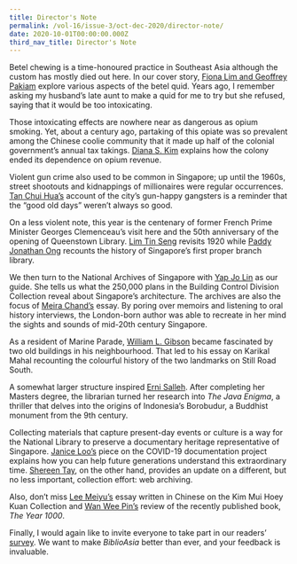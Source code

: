 ```yaml
---
title: Director's Note
permalink: /vol-16/issue-3/oct-dec-2020/director-note/
date: 2020-10-01T00:00:00.000Z
third_nav_title: Director's Note
---
```


Betel chewing is a time-honoured practice in Southeast Asia although the custom has mostly
died out here. In our cover story, [Fiona Lim and Geoffrey Pakiam](/vol-16/issue-3/oct-dec-2020/betel-chewing) explore various aspects of the betel quid. Years ago, I remember asking my husband’s late aunt to make a quid for me to try
but she refused, saying that it would be too intoxicating.

Those intoxicating effects are nowhere near as dangerous as opium smoking. Yet, about a century ago, partaking of this opiate was so prevalent among the Chinese coolie community
that it made up half of the colonial government’s annual tax takings. [Diana S. Kim](/vol-16/issue-3/oct-dec-2020/opium-revenue) explains how the colony ended its dependence on opium revenue.

Violent gun crime also used to be common in Singapore; up until the 1960s, street shootouts
and kidnappings of millionaires were regular occurrences. [Tan Chui Hua’s](/vol-16/issue-3/oct-dec-2020/gunpoint) account of the city’s gun-happy gangsters is a reminder that the “good old days” weren’t always so good.

On a less violent note, this year is the centenary of former French Prime Minister Georges
Clemenceau’s visit here and the 50th anniversary of the opening of Queenstown Library. [Lim
Tin Seng](/vol-16/issue-3/oct-dec-2020/tiger) revisits 1920 while [Paddy Jonathan Ong](/vol-16/issue-3/oct-dec-2020/queenstown) recounts the history of Singapore’s first proper
branch library.

We then turn to the National Archives of Singapore with [Yap Jo Lin](/vol-16/issue-3/oct-dec-2020/building) as our guide. She tells us what the 250,000 plans in the Building Control Division Collection reveal about Singapore’s architecture. The archives are also the focus of [Meira Chand’s](/vol-16/issue-3/oct-dec-2020/diff-sky) essay. By poring over memoirs and listening to oral history interviews, the London-born author was able to recreate in her mind the sights and sounds of mid-20th century Singapore.

As a resident of Marine Parade, [William L. Gibson](/vol-16/issue-3/oct-dec-2020/karikal) became fascinated by two old buildings in his neighbourhood. That led to his essay on Karikal Mahal recounting the colourful history of the two landmarks on Still Road South.

A somewhat larger structure inspired [Erni Salleh](/vol-16/issue-3/oct-dec-2020/borobudur). After completing her Masters degree, the librarian turned her research into *The Java Enigma*, a thriller that delves into the origins of Indonesia’s Borobudur, a Buddhist monument from the 9th century.

Collecting materials that capture present-day events or culture is a way for the National Library to preserve a documentary heritage representative of Singapore. [Janice Loo’s](/vol-16/issue-3/oct-dec-2020/covid19) piece on the  COVID-19 documentation project explains how you can help future generations understand this extraordinary time. [Shereen Tay](/vol-16/issue-3/oct-dec-2020/website), on the other hand, provides an update on a different, but no less important, collection effort: web archiving.

Also, don’t miss [Lee Meiyu’s](/vol-16/issue-3/oct-dec-2020/kim-mui) essay written in Chinese on the Kim Mui Hoey Kuan Collection and [Wan Wee Pin’s](/vol-16/issue-3/oct-dec-2020/book-review) review of the recently published book, *The Year 1000*.

Finally, I would again like to invite everyone to take part in our readers’ [survey](https://efm.jusfeedback.com/Community/se/705E3ED92204BF70). We want to make *BiblioAsia* better than ever, and your feedback is invaluable.